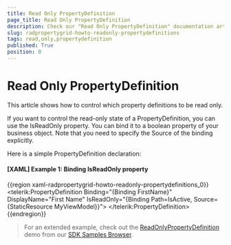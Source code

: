 ```yaml
---
title: Read Only PropertyDefinition
page_title: Read Only PropertyDefinition
description: Check our "Read Only PropertyDefinition" documentation article for the RadPropertyGrid WPF control.
slug: radpropertygrid-howto-readonly-propertydefinitions
tags: read,only,propertydefinition
published: True
position: 0
---
```


# Read Only PropertyDefinition

This article shows how to control which property definitions to be read only.

If you want to control the read-only state of a PropertyDefinition, you can use the IsReadOnly property. You can bind it to a boolean property of your business object. Note that you need to specify the Source of the binding explicitly.

Here is a simple PropertyDefinition declaration:

#### __[XAML] Example 1: Binding IsReadOnly property__

{{region xaml-radpropertygrid-howto-readonly-propertydefinitions_0}}
	<telerik:PropertyDefinition 
	            Binding="{Binding FirstName}" 
	            DisplayName="First Name"
	            IsReadOnly="{Binding  Path=IsActive, Source={StaticResource MyViewModel}}">
	</telerik:PropertyDefinition>
{{endregion}}

> For an extended example, check out the [ReadOnlyPropertyDefinition](https://github.com/telerik/xaml-sdk/tree/master/PropertyGrid/ReadOnlyPropertyDefinition) demo from our [SDK Samples Browser](https://demos.telerik.com/xaml-sdkbrowser/).
